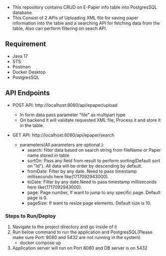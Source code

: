 - This repository contains CRUD on E-Paper info table into PostgresSQL database.
- This Consist of 2 APIs of Uploading XML file for saving paper information into the table and a searching API for fetching data from the table, Also can perform filtering on seach API.

## Requirement

- Java 17
- STS
- Postman
- Docker Desktop
- PostgresSQL

## API Endpoints
- POST API: http://localhost:8080/api/epaper/upload
    - In form data pass parameter "file" as multipart type
    - On backend it will validate requested XML file, Process it and store it in the table.

- GET API: http://localhost:8080/api/epaper/search
    - parameters(All parameters are optional.):
        - search: filter data based on search string from fileName or Paper name stored in table
      - sortOn: Pass any field from result to perform sorting(Default sort on "Id"). All data will be order by descending by default.
       - fromDate: Filter by any date. Need to pass timestamp milliseconds here like(1717092943000).
       - toDate: Filter by any date.Need to pass timestamp milliseconds here like(1717092943000).
       - page: Page number, If want to jump to any specific page. Default page is 0.
       - pageSize: If want to resize page elements. Default size is 10.



### Steps to Run/Deploy 
1. Navigate to the project directory and go inside of it
2. Run below command to run the application and PostgresSQL(Please make sure Port: 8080 and 5432 are not running in the system)
	- 	docker compose up
3. Application server will run on Port 8080 and DB server is on 5432